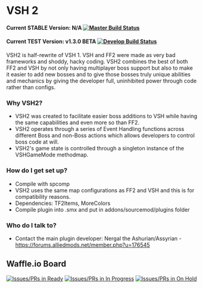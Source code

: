 # VSH 2 #

#### Current STABLE Version: N/A [![Master Build Status](https://travis-ci.org/Starblaster64/Vs-Saxton-Hale-2.svg?branch=master)](https://travis-ci.org/Starblaster64/Vs-Saxton-Hale-2)
#### Current TEST Version: v1.3.0 BETA [![Develop Build Status](https://travis-ci.org/Starblaster64/Vs-Saxton-Hale-2.svg?branch=develop)](https://travis-ci.org/Starblaster64/Vs-Saxton-Hale-2)

VSH2 is half-rewrite of VSH 1. VSH and FF2 were made as very bad frameworks and shoddy, hacky coding. VSH2 combines the best of both FF2 and VSH by not only having multiplayer boss support but also to make it easier to add new bosses and to give those bosses truly unique abilities and mechanics by giving the developer full, uninhibited power through code rather than configs.

### Why VSH2? ###

* VSH2 was created to facilitate easier boss additions to VSH while having the same capabilities and even more so than FF2.
* VSH2 operates through a series of Event Handling functions across different Boss and non-Boss actions which allows developers to control boss code at will.
* VSH2's game state is controlled through a singleton instance of the VSHGameMode methodmap.

### How do I get set up? ###

* Compile with spcomp
* VSH2 uses the same map configurations as FF2 and VSH and this is for compatibility reasons.
* Dependencies: TF2Items, MoreColors
* Compile plugin into .smx and put in addons/sourcemod/plugins folder

### Who do I talk to? ###

* Contact the main plugin developer: Nergal the Ashurian/Assyrian - https://forums.alliedmods.net/member.php?u=176545


## Waffle.io Board ##
[![Issues/PRs in Ready](https://badge.waffle.io/Starblaster64/Vs-Saxton-Hale-2.svg?label=ready&title=Ready)](http://waffle.io/Starblaster64/Vs-Saxton-Hale-2)
[![Issues/PRs in In Progress](https://badge.waffle.io/Starblaster64/Vs-Saxton-Hale-2.svg?label=in%20progress&title=In%20Progress)](http://waffle.io/Starblaster64/Vs-Saxton-Hale-2)
[![Issues/PRs in On Hold](https://badge.waffle.io/Starblaster64/Vs-Saxton-Hale-2.svg?label=on%20hold&title=On%20Hold)](http://waffle.io/Starblaster64/Vs-Saxton-Hale-2)